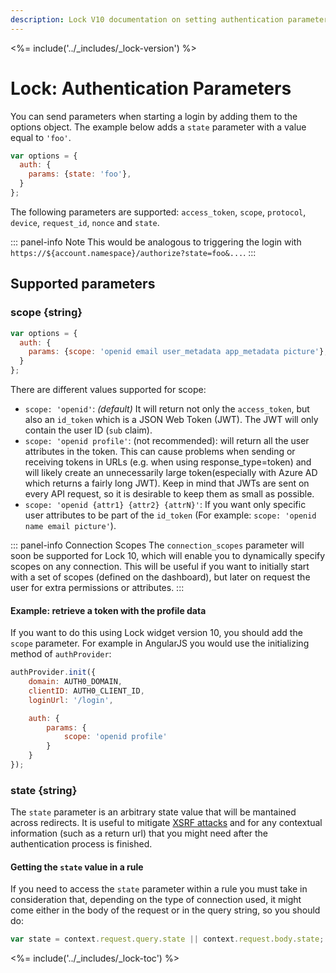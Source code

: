 ```yaml
---
description: Lock V10 documentation on setting authentication parameters.
---
```


<%= include('../_includes/_lock-version') %>

# Lock: Authentication Parameters

You can send parameters when starting a login by adding them to the options object. The example below adds a `state` parameter with a value equal to `'foo'`.

```js
var options = {
  auth: {
    params: {state: 'foo'},
  }
};  
```

The following parameters are supported: `access_token`, `scope`, `protocol`, `device`, `request_id`, `nonce` and `state`.

::: panel-info Note
This would be analogous to triggering the login with `https://${account.namespace}/authorize?state=foo&...`.
:::

## Supported parameters
### scope {string}

```js
var options = {
  auth: {
    params: {scope: 'openid email user_metadata app_metadata picture'},
  }
};  
```

There are different values supported for scope:

* `scope: 'openid'`: _(default)_ It will return not only the `access_token`, but also an `id_token` which is a JSON Web Token (JWT). The JWT will only contain the user ID (`sub` claim).
* `scope: 'openid profile'`: (not recommended): will return all the user attributes in the token. This can cause problems when sending or receiving tokens in URLs (e.g. when using response_type=token) and will likely create an unnecessarily large token(especially with Azure AD which returns a fairly long JWT). Keep in mind that JWTs are sent on every API request, so it is desirable to keep them as small as possible.
* `scope: 'openid {attr1} {attr2} {attrN}'`: If you want only specific user attributes to be part of the `id_token` (For example: `scope: 'openid name email picture'`).

::: panel-info Connection Scopes
The `connection_scopes` parameter will soon be supported for Lock 10, which will enable you to dynamically specify scopes on any connection. This will be useful if you want to initially start with a set of scopes (defined on the dashboard), but later on request the user for extra permissions or attributes.
:::

#### Example: retrieve a token with the profile data

If you want to do this using Lock widget version 10, you should add the `scope` parameter. For example in AngularJS you would use the initializing method of `authProvider`:

```js
authProvider.init({
    domain: AUTH0_DOMAIN,
    clientID: AUTH0_CLIENT_ID,
    loginUrl: '/login',

    auth: {
        params: {
            scope: 'openid profile'
        }
    }
});
```

### state {string}

The `state` parameter is an arbitrary state value that will be mantained across redirects. It is useful to mitigate [XSRF attacks](http://en.wikipedia.org/wiki/Cross-site_request_forgery) and for any contextual information (such as a return url) that you might need after the authentication process is finished.

#### Getting the `state` value in a rule

If you need to access the `state` parameter within a rule you must take in consideration that, depending on the type of connection used, it might come either in the body of the request or in the query string, so you should do:

```js
var state = context.request.query.state || context.request.body.state;.
```

<%= include('../_includes/_lock-toc') %>

